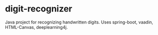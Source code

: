 # digit-recognizer

Java project for recognizing handwritten digits.
Uses spring-boot, vaadin, HTML-Canvas, deeplearning4j.

